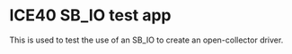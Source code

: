 # ICE40 SB_IO test app

This is used to test the use of an SB_IO to create an open-collector driver.

